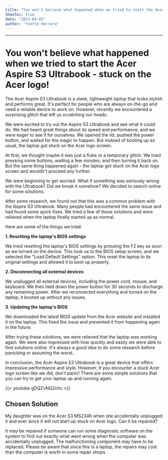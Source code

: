 ```yaml
---
title: "You won't believe what happened when we tried to start the Acer Aspire S3 Ultrabook - stuck on the Acer logo!"
ShowToc: true 
date: "2023-04-05"
author: "Yvette Herrera"
---
```

*****
# You won't believe what happened when we tried to start the Acer Aspire S3 Ultrabook - stuck on the Acer logo!

The Acer Aspire S3 Ultrabook is a sleek, lightweight laptop that looks stylish and performs great. It's perfect for people who are always on-the-go and need a reliable device to work on. However, recently we encountered a surprising glitch that left us scratching our heads.

We were excited to try out the Aspire S3 Ultrabook and see what it could do. We had heard great things about its speed and performance, and we were eager to see it for ourselves. We opened the lid, pushed the power button, and waited for the magic to happen. But instead of booting up as usual, the laptop got stuck on the Acer logo screen.

At first, we thought maybe it was just a fluke or a temporary glitch. We tried pressing some buttons, waiting a few minutes, and then turning it back on. But the same thing happened again - the laptop got stuck on the Acer logo screen and wouldn't proceed any further.

We were beginning to get worried. What if something was seriously wrong with the Ultrabook? Did we break it somehow? We decided to search online for some solutions.

After some research, we found out that this was a common problem with the Aspire S3 Ultrabook. Many people had encountered the same issue and had found some quick fixes. We tried a few of these solutions and were relieved when the laptop finally started up as normal.

Here are some of the things we tried:

**1. Resetting the laptop's BIOS settings**

We tried resetting the laptop's BIOS settings by pressing the F2 key as soon as we turned on the device. This took us to the BIOS setup screen, and we selected the "Load Default Settings" option. This reset the laptop to its original settings and allowed it to boot up properly.

**2. Disconnecting all external devices**

We unplugged all external devices, including the power cord, mouse, and keyboard. We then held down the power button for 30 seconds to discharge any remaining power. After we reconnected everything and turned on the laptop, it booted up without any issues.

**3. Updating the laptop's BIOS**

We downloaded the latest BIOS update from the Acer website and installed it on the laptop. This fixed the issue and prevented it from happening again in the future.

After trying these solutions, we were relieved that the laptop was working again. We were also impressed with how quickly and easily we were able to find solutions online. It's always a good idea to do some research before panicking or assuming the worst.

In conclusion, the Acer Aspire S3 Ultrabook is a great device that offers impressive performance and style. However, if you encounter a stuck Acer logo screen like we did, don't panic! There are some simple solutions that you can try to get your laptop up and running again.

{{< youtube gDQZvNQ2chc >}} 



## Chosen Solution
 My daughter was on the Acer S3 MS2346 when she accidentally  unplugged it and ever since it will not start up stuck on Acer logo.  Can it be repaired?

 It may be repaired if someone can run some diagnostic software on the system to find out exactly what went wrong when the computer was accidentally unplugged.  The malfunctioning component may have to be replaced.
Please be aware that since this is a laptop, the repairs may cost than the computer is worth in some repair shops.




